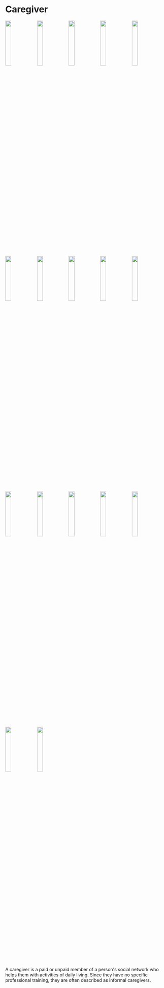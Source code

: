 <h1>Caregiver</h1>
<p float="left">
<img src="https://github.com/shaharyar809/Caregiver/blob/main/output/Account%20Verified.jpeg" width="19%">
<img src="https://github.com/shaharyar809/Caregiver/blob/main/output/Avalibility%20Of%20Work.jpeg" width="19%">
<img src="https://github.com/shaharyar809/Caregiver/blob/main/output/Billing%20Information.jpeg" width="19%">
<img src="https://github.com/shaharyar809/Caregiver/blob/main/output/Caregiver.apk" width="19%">
<img src="https://github.com/shaharyar809/Caregiver/blob/main/output/Create%20Account.jpeg" width="19%">
<img src="https://github.com/shaharyar809/Caregiver/blob/main/output/Splash%20Screen.jpeg" width="19%">
<img src="https://github.com/shaharyar809/Caregiver/blob/main/output/Login.jpeg" width="19%">
<img src="https://github.com/shaharyar809/Caregiver/blob/main/output/Package.jpeg" width="19%">
<img src="https://github.com/shaharyar809/Caregiver/blob/main/output/Personal%20Prefences.jpeg" width="19%">
<img src="https://github.com/shaharyar809/Caregiver/blob/main/output/Photo%20ID.jpeg" width="19%">
<img src="https://github.com/shaharyar809/Caregiver/blob/main/output/Profile%20Photo.jpeg" width="19%">
<img src="https://github.com/shaharyar809/Caregiver/blob/main/output/Select%20Job.jpeg" width="19%">
<img src="https://github.com/shaharyar809/Caregiver/blob/main/output/Set%20Up%20Profile.jpeg" width="19%">
<img src="https://github.com/shaharyar809/Caregiver/blob/main/output/Splash%20Screen.jpeg" width="19%">
<img src="https://github.com/shaharyar809/Caregiver/blob/main/output/Street%20Address.jpeg" width="19%">
  
<img src="https://github.com/shaharyar809/Caregiver/blob/main/output/Verify%20Number.jpeg" width="19%">
<img src="https://github.com/shaharyar809/Caregiver/blob/main/output/Veryfiy%20Number.jpeg" width="19%">
</p>
<p>A caregiver is a paid or unpaid member of a person's social network who helps them with activities of daily living. Since they have no specific professional training, they are often described as informal caregivers.</p>
